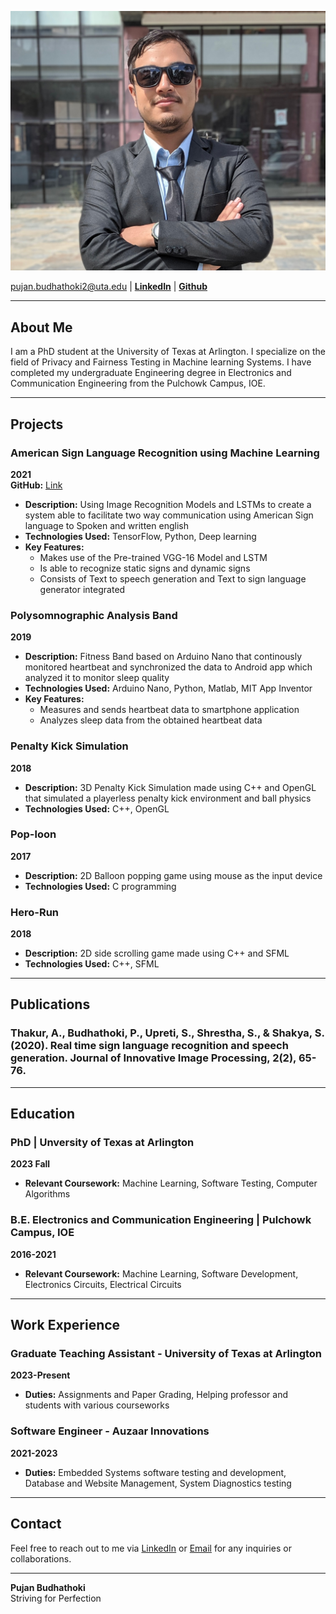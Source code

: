 ![Pujan Budhathoki](pujanphotolatest.jpg)


pujan.budhathoki2@uta.edu | **[LinkedIn](https://www.linkedin.com/in/pujan-budhathoki-54a957144/)** | **[Github](https://github.com/PujanBudhathoki)** 

---

## About Me

I am a PhD student at the University of Texas at Arlington. I specialize on the field of Privacy and Fairness Testing in Machine learning Systems. I have completed my undergraduate Engineering degree in Electronics and Communication Engineering from the Pulchowk Campus, IOE.

---


## Projects

### American Sign Language Recognition using Machine Learning
**2021**  
**GitHub:** [Link](https://github.com/PujanBudhathoki/ASL-RecogSys-main) 
- **Description:** Using Image Recognition Models and LSTMs to create a system able to facilitate two way communication using American Sign language to Spoken and written english
- **Technologies Used:** TensorFlow, Python, Deep learning
- **Key Features:**
  - Makes use of the Pre-trained VGG-16 Model and LSTM
  - Is able to recognize static signs and dynamic signs
  - Consists of Text to speech generation and Text to sign language generator integrated

### Polysomnographic Analysis Band
**2019**   
- **Description:** Fitness Band based on Arduino Nano that continously monitored heartbeat and synchronized the data to Android app which analyzed it to monitor sleep quality
- **Technologies Used:** Arduino Nano, Python, Matlab, MIT App Inventor
- **Key Features:**
  - Measures and sends heartbeat data to smartphone application
  - Analyzes sleep data from the obtained heartbeat data

### Penalty Kick Simulation
**2018**   
- **Description:** 3D Penalty Kick Simulation made using C++ and OpenGL that simulated a playerless penalty kick environment and ball physics
- **Technologies Used:** C++, OpenGL

### Pop-loon
**2017**   
- **Description:** 2D Balloon popping game using mouse as the input device
- **Technologies Used:** C programming

### Hero-Run
**2018**   
- **Description:** 2D side scrolling game made using C++ and SFML
- **Technologies Used:** C++, SFML

---
## Publications
### Thakur, A., Budhathoki, P., Upreti, S., Shrestha, S., & Shakya, S. (2020). Real time sign language recognition and speech generation. Journal of Innovative Image Processing, 2(2), 65-76.

---

## Education

### PhD | Unversity of Texas at Arlington
**2023 Fall**  
- **Relevant Coursework:** Machine Learning, Software Testing, Computer Algorithms

### B.E. Electronics and Communication Engineering | Pulchowk Campus, IOE
**2016-2021**  
- **Relevant Coursework:** Machine Learning, Software Development, Electronics Circuits, Electrical Circuits

---
## Work Experience
### Graduate Teaching Assistant - University of Texas at Arlington
**2023-Present**
- **Duties:** Assignments and Paper Grading, Helping professor and students with various courseworks

### Software Engineer - Auzaar Innovations
**2021-2023**
- **Duties:** Embedded Systems software testing and development, Database and Website Management, System Diagnostics testing

---

## Contact

Feel free to reach out to me via [LinkedIn](https://www.linkedin.com/in/pujan-budhathoki-54a957144/) or [Email](pujan.budhathoki2@uta.edu) for any inquiries or collaborations.

---

**Pujan Budhathoki**  
Striving for Perfection
